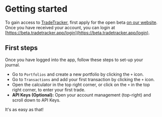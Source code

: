 # Getting started

To gain access to [TradeTracker](https://beta.tradetracker.app), first apply for the open beta [on our website](https://tradetracker.app).
Once you have received your account, you can login at [https://beta.tradetracker.app/login](https://beta.tradetracker.app/login).

## First steps

Once you have logged into the app, follow these steps to set-up your journal.

  * Go to `Portfolios` and create a new portfolio by clicking the `+` icon.
  * Go to `Transactions` and add your first transaction by clicking the `+` icon.
  * Open the calculator in the top right corner, or click on the `+` in the top right corner, to enter your first trade.
  * **API Keys (Optional):** Open your account management (top-right) and scroll down to API Keys.

It's as easy as that!

